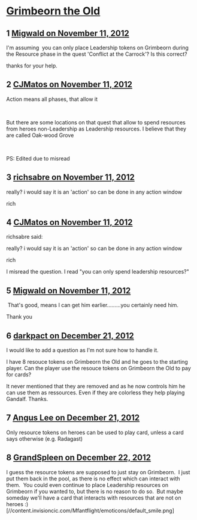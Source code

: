 # [Grimbeorn the Old](https://community.fantasyflightgames.com/topic/74103-grimbeorn-the-old/)

## 1 [Migwald on November 11, 2012](https://community.fantasyflightgames.com/topic/74103-grimbeorn-the-old/?do=findComment&comment=721678)

I'm assuming  you can only place Leadership tokens on Grimbeorn during the Resource phase in the quest 'Conflict at the Carrock'? Is this correct?

thanks for your help.

## 2 [CJMatos on November 11, 2012](https://community.fantasyflightgames.com/topic/74103-grimbeorn-the-old/?do=findComment&comment=721682)

Action means all phases, that allow it

 

But there are some locations on that quest that allow to spend resources from heroes non-Leadership as Leadership resources. I believe that they are called Oak-wood Grove

 

PS: Edited due to misread

## 3 [richsabre on November 11, 2012](https://community.fantasyflightgames.com/topic/74103-grimbeorn-the-old/?do=findComment&comment=721684)

really? i would say it is an 'action' so can be done in any action window

rich

## 4 [CJMatos on November 11, 2012](https://community.fantasyflightgames.com/topic/74103-grimbeorn-the-old/?do=findComment&comment=721687)

richsabre said:

really? i would say it is an 'action' so can be done in any action window

rich



I misread the question. I read "you can only spend leadership resources?"

## 5 [Migwald on November 11, 2012](https://community.fantasyflightgames.com/topic/74103-grimbeorn-the-old/?do=findComment&comment=721689)

 That's good, means I can get him earlier………you certainly need him.

Thank you 

## 6 [darkpact on December 21, 2012](https://community.fantasyflightgames.com/topic/74103-grimbeorn-the-old/?do=findComment&comment=737335)

I would like to add a question as I'm not sure how to handle it.

I have 8 resouce tokens on Grimbeorn the Old and he goes to the starting player. Can the player use the resouce tokens on Grimbeorn the Old to pay for cards?

It never mentioned that they are removed and as he now controls him he can use them as ressources. Even if they are colorless they help playing Gandalf. Thanks.

## 7 [Angus Lee on December 21, 2012](https://community.fantasyflightgames.com/topic/74103-grimbeorn-the-old/?do=findComment&comment=737347)

Only resource tokens on heroes can be used to play card, unless a card says otherwise (e.g. Radagast)

## 8 [GrandSpleen on December 22, 2012](https://community.fantasyflightgames.com/topic/74103-grimbeorn-the-old/?do=findComment&comment=737872)

I guess the resource tokens are supposed to just stay on Grimbeorn.  I just put them back in the pool, as there is no effect which can interact with them.  You could even continue to place Leadership resources on Grimbeorn if you wanted to, but there is no reason to do so.  But maybe someday we'll have a card that interacts with resources that are not on heroes :) [//content.invisioncic.com/Mfantflight/emoticons/default_smile.png]

 

